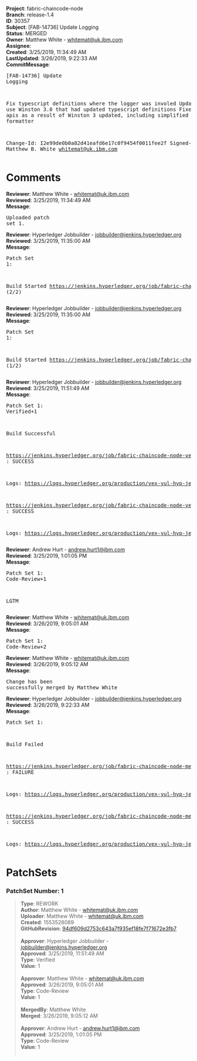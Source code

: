 <strong>Project</strong>: fabric-chaincode-node<br><strong>Branch</strong>: release-1.4<br><strong>ID</strong>: 30357<br><strong>Subject</strong>: [FAB-14736] Update Logging<br><strong>Status</strong>: MERGED<br><strong>Owner</strong>: Matthew White - whitemat@uk.ibm.com<br><strong>Assignee</strong>:<br><strong>Created</strong>: 3/25/2019, 11:34:49 AM<br><strong>LastUpdated</strong>: 3/26/2019, 9:22:33 AM<br><strong>CommitMessage</strong>:<br><pre>[FAB-14736] Update Logging

Fix typescript definitions where the logger was involed
Updated to use Winston 3.0 that had updated typescript definitions
Fixed updates to apis as a result of Winston 3 updated, including simplified formatter

Change-Id: I2e99de0b0a82d41eafd6e17c0f9454f0011fee2f
Signed-off-by: Matthew B. White <whitemat@uk.ibm.com>
</pre><h1>Comments</h1><strong>Reviewer</strong>: Matthew White - whitemat@uk.ibm.com<br><strong>Reviewed</strong>: 3/25/2019, 11:34:49 AM<br><strong>Message</strong>: <pre>Uploaded patch set 1.</pre><strong>Reviewer</strong>: Hyperledger Jobbuilder - jobbuilder@jenkins.hyperledger.org<br><strong>Reviewed</strong>: 3/25/2019, 11:35:00 AM<br><strong>Message</strong>: <pre>Patch Set 1:

Build Started https://jenkins.hyperledger.org/job/fabric-chaincode-node-verify-x86_64/494/ (2/2)</pre><strong>Reviewer</strong>: Hyperledger Jobbuilder - jobbuilder@jenkins.hyperledger.org<br><strong>Reviewed</strong>: 3/25/2019, 11:35:00 AM<br><strong>Message</strong>: <pre>Patch Set 1:

Build Started https://jenkins.hyperledger.org/job/fabric-chaincode-node-verify-s390x/494/ (1/2)</pre><strong>Reviewer</strong>: Hyperledger Jobbuilder - jobbuilder@jenkins.hyperledger.org<br><strong>Reviewed</strong>: 3/25/2019, 11:51:49 AM<br><strong>Message</strong>: <pre>Patch Set 1: Verified+1

Build Successful 

https://jenkins.hyperledger.org/job/fabric-chaincode-node-verify-x86_64/494/ : SUCCESS

Logs: https://logs.hyperledger.org/production/vex-yul-hyp-jenkins-3/fabric-chaincode-node-verify-x86_64/494

https://jenkins.hyperledger.org/job/fabric-chaincode-node-verify-s390x/494/ : SUCCESS

Logs: https://logs.hyperledger.org/production/vex-yul-hyp-jenkins-3/fabric-chaincode-node-verify-s390x/494</pre><strong>Reviewer</strong>: Andrew Hurt - andrew.hurt1@ibm.com<br><strong>Reviewed</strong>: 3/25/2019, 1:01:05 PM<br><strong>Message</strong>: <pre>Patch Set 1: Code-Review+1

LGTM</pre><strong>Reviewer</strong>: Matthew White - whitemat@uk.ibm.com<br><strong>Reviewed</strong>: 3/26/2019, 9:05:01 AM<br><strong>Message</strong>: <pre>Patch Set 1: Code-Review+2</pre><strong>Reviewer</strong>: Matthew White - whitemat@uk.ibm.com<br><strong>Reviewed</strong>: 3/26/2019, 9:05:12 AM<br><strong>Message</strong>: <pre>Change has been successfully merged by Matthew White</pre><strong>Reviewer</strong>: Hyperledger Jobbuilder - jobbuilder@jenkins.hyperledger.org<br><strong>Reviewed</strong>: 3/26/2019, 9:22:33 AM<br><strong>Message</strong>: <pre>Patch Set 1:

Build Failed 

https://jenkins.hyperledger.org/job/fabric-chaincode-node-merge-x86_64/151/ : FAILURE

Logs: https://logs.hyperledger.org/production/vex-yul-hyp-jenkins-3/fabric-chaincode-node-merge-x86_64/151

https://jenkins.hyperledger.org/job/fabric-chaincode-node-merge-s390x/147/ : SUCCESS

Logs: https://logs.hyperledger.org/production/vex-yul-hyp-jenkins-3/fabric-chaincode-node-merge-s390x/147</pre><h1>PatchSets</h1><h3>PatchSet Number: 1</h3><blockquote><strong>Type</strong>: REWORK<br><strong>Author</strong>: Matthew White - whitemat@uk.ibm.com<br><strong>Uploader</strong>: Matthew White - whitemat@uk.ibm.com<br><strong>Created</strong>: 1553528089<br><strong>GitHubRevision</strong>: [94df609d2753c643a7f935ef18fe7f71672e3fb7](https://github.com/hyperledger/fabric-chaincode-node/commit/94df609d2753c643a7f935ef18fe7f71672e3fb7)<br><br><strong>Approver</strong>: Hyperledger Jobbuilder - jobbuilder@jenkins.hyperledger.org<br><strong>Approved</strong>: 3/25/2019, 11:51:49 AM<br><strong>Type</strong>: Verified<br><strong>Value</strong>: 1<br><br><strong>Approver</strong>: Matthew White - whitemat@uk.ibm.com<br><strong>Approved</strong>: 3/26/2019, 9:05:01 AM<br><strong>Type</strong>: Code-Review<br><strong>Value</strong>: 1<br><br><strong>MergedBy</strong>: Matthew White<br><strong>Merged</strong>: 3/26/2019, 9:05:12 AM<br><br><strong>Approver</strong>: Andrew Hurt - andrew.hurt1@ibm.com<br><strong>Approved</strong>: 3/25/2019, 1:01:05 PM<br><strong>Type</strong>: Code-Review<br><strong>Value</strong>: 1<br><br></blockquote>